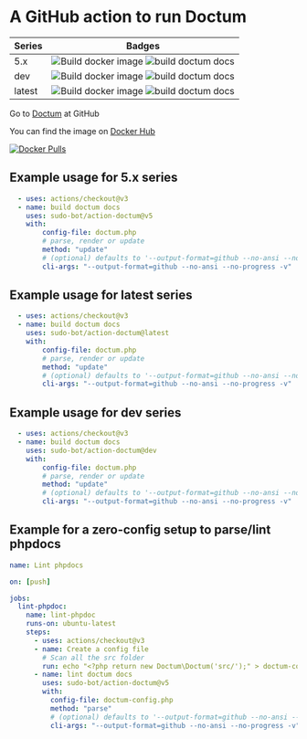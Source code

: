 # A GitHub action to run Doctum

|Series|Badges|
|------|------|
|5.x|![Build docker image](https://github.com/sudo-bot/action-doctum/workflows/Build%20docker%20image/badge.svg?branch=5.x) ![build doctum docs](https://github.com/sudo-bot/action-doctum/workflows/build%20doctum%20docs/badge.svg?branch=5.x)|
|dev|![Build docker image](https://github.com/sudo-bot/action-doctum/workflows/Build%20docker%20image/badge.svg?branch=dev) ![build doctum docs](https://github.com/sudo-bot/action-doctum/workflows/build%20doctum%20docs/badge.svg?branch=dev)|
|latest|![Build docker image](https://github.com/sudo-bot/action-doctum/workflows/Build%20docker%20image/badge.svg?branch=main) ![build doctum docs](https://github.com/sudo-bot/action-doctum/workflows/build%20doctum%20docs/badge.svg?branch=main)|


Go to [Doctum](https://github.com/code-lts/doctum#readme) at GitHub

You can find the image on [Docker Hub](https://hub.docker.com/r/botsudo/action-doctum)

[![Docker Pulls](https://img.shields.io/docker/pulls/botsudo/action-doctum.svg)](https://hub.docker.com/r/botsudo/action-doctum)

## Example usage for 5.x series

```yml
  - uses: actions/checkout@v3
  - name: build doctum docs
    uses: sudo-bot/action-doctum@v5
    with:
        config-file: doctum.php
        # parse, render or update
        method: "update"
        # (optional) defaults to '--output-format=github --no-ansi --no-progress -v'
        cli-args: "--output-format=github --no-ansi --no-progress -v"
```

## Example usage for latest series

```yml
  - uses: actions/checkout@v3
  - name: build doctum docs
    uses: sudo-bot/action-doctum@latest
    with:
        config-file: doctum.php
        # parse, render or update
        method: "update"
        # (optional) defaults to '--output-format=github --no-ansi --no-progress -v'
        cli-args: "--output-format=github --no-ansi --no-progress -v"
```

## Example usage for dev series

```yml
  - uses: actions/checkout@v3
  - name: build doctum docs
    uses: sudo-bot/action-doctum@dev
    with:
        config-file: doctum.php
        # parse, render or update
        method: "update"
        # (optional) defaults to '--output-format=github --no-ansi --no-progress -v'
        cli-args: "--output-format=github --no-ansi --no-progress -v"
```

## Example for a zero-config setup to parse/lint phpdocs

```yml
name: Lint phpdocs

on: [push]

jobs:
  lint-phpdoc:
    name: lint-phpdoc
    runs-on: ubuntu-latest
    steps:
      - uses: actions/checkout@v3
      - name: Create a config file
        # Scan all the src folder
        run: echo "<?php return new Doctum\Doctum('src/');" > doctum-config.php
      - name: lint doctum docs
        uses: sudo-bot/action-doctum@v5
        with:
          config-file: doctum-config.php
          method: "parse"
          # (optional) defaults to '--output-format=github --no-ansi --no-progress -v'
          cli-args: "--output-format=github --no-ansi --no-progress -v"
```
